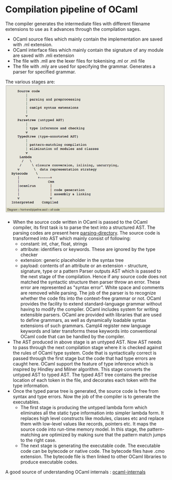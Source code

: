 # Compilation pipeline of OCaml
The compiler generates the intermediate files with different filename extensions to use as it advances through the compilation sages. 
* OCaml source files which mainly contain the implementation are saved with .ml extension.
* OCaml interface files which mainly contain the signature of any module are saved with .mli extension
* The file with .mll are the lexer files for tokenising .ml or .mli file
* The file with .mly are used for specifying the grammar. Generates a parser for specified grammar.

The various stages are:
![compilation-pipeline](https://github.com/priyas13/ppx-ocaml/blob/master/compilation-rename.png)
* When the source code written in OCaml is passed to the OCaml compiler, its first task is to parse the text into a   structured AST. The parsing codes are present here [parsing-directory](https://github.com/ocaml/ocaml/tree/trunk/parsing). The source code is transformed into AST which mainly consist of following:
  * constant: int, char, float, strings
  * attribute: identifiers or keywords. These are ignored by the type checker
  * extension: generic placeholder in the syntax tree
  * payload: contents of an attribute or an extension - structure, signature, type or a pattern
Parser outputs AST which is passed to the next stage of the compilation. Hence if any source code does not matched the syntactic structure then parser throw an error. These error are represented as "syntax error". White space and comments are removed while parsing. The job of the parser is to recognize whether the code fits into the context-free grammar or not.
OCaml provides the facility to extend standard-language grammar without having to modify the compiler. OCaml includes system for writing extensible parsers. OCaml are provided with libraries that are used to define grammars, as well as dynamically loadable syntax extensions of such grammars. Campl4 register new language keywords and later transforms these keywords into conventional OCaml code that can be handled by the compiler. 
* The AST produced in above stage is an untyped AST. Now AST needs to pass through the next compilation stage where it is checked against the rules of OCaml type system. Code that is syntactically correct is passed through the first stage but the code that had type errors are caught here. OCaml support the feature of type inference which is inspired by Hindley and Milner algorithm. This stage converts the untyped AST to typed AST. The typed AST tree contains the precise location of each token in the file, and decorates each token with the type information.
* Once the typed parse tree is generated, the source code is free from syntax and type errors. Now the job of the compiler is to generate the executables.
  * The first stage is producing the untyped lambda form which eliminates all the static type information into simpler lambda form. It replaces high level constructs like modules, classes etc and replace them with low-level values like records, pointers etc. It maps the source code into run-time memory model. In this stage, the pattern-matching are optimized by making sure that the pattern match jumps to the right case.
  * The next stage is generating the executable code. The executable code can be bytecode or native code. The bytecode files have .cmo extension. The bytecode file is then linked to other OCaml libraries to produce executable codes.
  
  
A good source of understanding OCaml internals : [ocaml-internals](https://github.com/ocamllabs/ocaml-internals/wiki)
